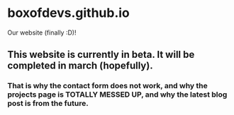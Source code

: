 # boxofdevs.github.io
Our website (finally :D)!

## This website is currently in beta. It will be completed in march (hopefully). 

### That is why the contact form does not work, and why the projects page is TOTALLY MESSED UP, and why the latest blog post is from the future.
